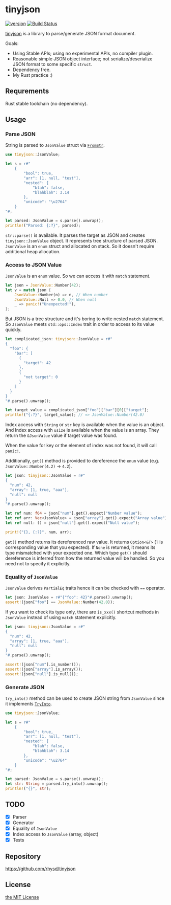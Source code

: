 tinyjson
========

[![version](https://img.shields.io/crates/v/tinyjson.svg)](https://crates.io/crates/tinyjson)
[![Build Status](https://travis-ci.org/rhysd/tinyjson.svg?branch=master)](https://travis-ci.org/rhysd/tinyjson)

[tinyjson](https://crates.io/crates/tinyjson) is a library to parse/generate JSON format document.

Goals:

- Using Stable APIs; using no experimental APIs, no compiler plugin.
- Reasonable simple JSON object interface; not serialize/deserialize JSON format to some specific `struct`.
- Dependency free.
- My Rust practice :)

## Requrements

Rust stable toolchain (no dependency).

## Usage

### Parse JSON

String is parsed to `JsonValue` struct via [`FromStr`](https://doc.rust-lang.org/std/str/trait.FromStr.html).

```rust
use tinyjson::JsonValue;

let s = r#"
    {
        "bool": true,
        "arr": [1, null, "test"],
        "nested": {
            "blah": false,
            "blahblah": 3.14
        },
        "unicode": "\u2764"
    }
"#;

let parsed: JsonValue = s.parse().unwrap();
println!("Parsed: {:?}", parsed);
```

`str::parse()` is available.  It parses the target as JSON and creates `tinyjson::JsonValue` object.  It represents tree structure of parsed JSON.  `JsonValue` is an `enum` struct and allocated on stack.  So it doesn't require additional heap allocation.

### Access to JSON Value

`JsonValue` is an `enum` value.  So we can access it with `match` statement.

```rust
let json = JsonValue::Number(42);
let v = match json {
    JsonValue::Number(n) => n, // When number
    JsonValue::Null => 0.0, // When null
    _ => panic!("Unexpected!"),
};
```

But JSON is a tree structure and it's boring to write nested `match` statement.  So `JsonValue` meets `std::ops::Index` trait in order to access to its value quickly.

```rust
let complicated_json: tinyjson::JsonValue = r#"
{
  "foo": {
    "bar": [
      {
        "target": 42
      },
      {
        "not target": 0
      }
    ]
  }
}
"#.parse().unwrap();

let target_value = complicated_json["foo"]["bar"][0]["target"];
println!("{:?}", target_value); // => JsonValue::Number(42.0)
```

Index access with `String` or `str` key is available when the value is an object.  And Index access with `usize` is available when the value is an array.  They return the `&JsonValue` value if target value was found.

When the value for key or the element of index was not found, it will call `panic!`.

Additionally, `get()` method is provided to dereference the `enum` value (e.g. `JsonValue::Number(4.2)` -> `4.2`).

```rust
let json: tinyjson::JsonValue = r#"
{
  "num": 42,
  "array": [1, true, "aaa"],
  "null": null
}
"#.parse().unwrap();

let ref num: f64 = json["num"].get().expect("Number value");
let ref arr: Vec<JsonValue> = json["array"].get().expect("Array value");
let ref null: () = json["null"].get().expect("Null value");

print!("{}, {:?}", num, arr);
```

`get()` method returns its dereferenced raw value.  It returns `Option<&T>` (`T` is corresponding value that you expected).  If `None` is returned, it means its type mismatched with your expected one.  Which type `get()` should dereference is inferred from how the returned value will be handled.  So you need not to specify it explicitly.

### Equality of `JsonValue`

`JsonValue` derives `PartialEq` traits hence it can be checked with `==` operator.

```rust
let json: JsonValue = r#"{"foo": 42}"#.parse().unwrap();
assert!(json["foo"] == JsonValue::Number(42.0));
```

If you want to check its type only, there are `is_xxx()` shortcut methods in `JsonValue` instead of using `match` statement explicitly.

```rust
let json: tinyjson::JsonValue = r#"
{
  "num": 42,
  "array": [1, true, "aaa"],
  "null": null
}
"#.parse().unwrap();

assert!(json["num"].is_number());
assert!(json["array"].is_array());
assert!(json["null"].is_null());
```

### Generate JSON

`try_into()` method can be used to create JSON string from `JsonValue` since it implements [`TryInto`](https://doc.rust-lang.org/std/convert/trait.TryInto.html).

```rust
use tinyjson::JsonValue;

let s = r#"
    {
        "bool": true,
        "arr": [1, null, "test"],
        "nested": {
            "blah": false,
            "blahblah": 3.14
        },
        "unicode": "\u2764"
    }
"#;

let parsed: JsonValue = s.parse().unwrap();
let str: String = parsed.try_into().unwrap();
println!("{}", str);
```

## TODO

- [x] Parser
- [x] Generator
- [x] Equality of `JsonValue`
- [x] Index access to `JsonValue` (array, object)
- [x] Tests

## Repository

https://github.com/rhysd/tinyjson

## License

[the MIT License](LICENSE.txt)
